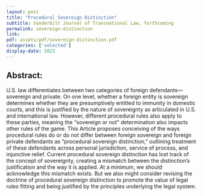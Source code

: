 ```yaml
---
layout: post
title: "Procedural Sovereign Distinction"
subtitle: Vanderbilt Journal of Transnational Law, forthcoming
permalink: sovereign-distinction
link:
pdf: assets/pdf/sovereign-distinction.pdf
categories: ['selected']
display-date: 2023
---
```


<h2>Abstract:</h2>
U.S. law differentiates between two categories of foreign defendants—sovereign and private. On one level, whether a foreign entity is sovereign determines whether they are presumptively entitled to immunity in domestic courts, and this is justified by the nature of sovereignty as articulated in U.S. and international law. However, different procedural rules also apply to these parties, meaning the “sovereign or not” determination also impacts other rules of the game. This Article proposes conceiving of the ways procedural rules do or do not differ between foreign sovereign and foreign private defendants as “procedural sovereign distinction,” outlining treatment of these defendants across personal jurisdiction, service of process, and injunctive relief. Current procedural sovereign distinction has lost track of the concept of sovereignty, creating a mismatch between the distinction’s justification and the way it is applied. At a minimum, we should acknowledge this mismatch exists. But we also might consider revising the doctrine of procedural sovereign distinction to promote the value of legal rules fitting and being justified by the principles underlying the legal system.
